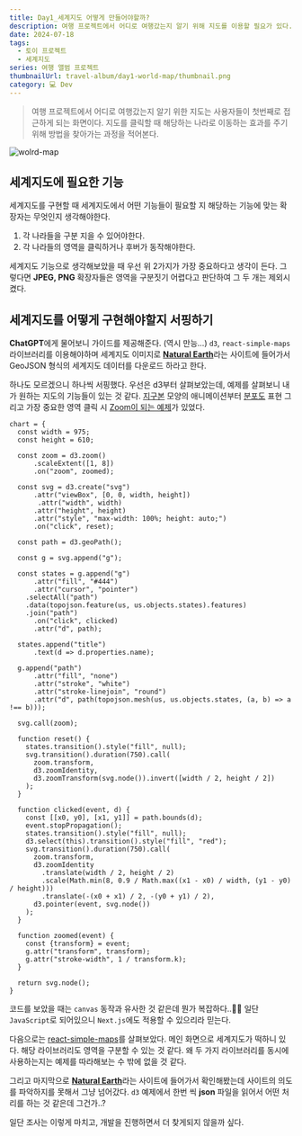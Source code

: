 ```yaml
---
title: Day1_세계지도 어떻게 만들어야할까?
description: 여행 프로젝트에서 어디로 여행갔는지 알기 위해 지도를 이용할 필요가 있다. 지도를 클릭할 때 해당하는 나라로 이동하는 효과를 주기 위해 방법을 찾아가는 과정을 적어본다.
date: 2024-07-18
tags:
  - 토이 프로젝트
  - 세계지도
series: 여행 앨범 프로젝트
thumbnailUrl: travel-album/day1-world-map/thumbnail.png
category: 💻 Dev
---
```


> 여행 프로젝트에서 어디로 여행갔는지 알기 위한 지도는 사용자들이 첫번째로 접근하게 되는 화면이다.
> 지도를 클릭할 때 해당하는 나라로 이동하는 효과를 주기 위해 방법을 찾아가는 과정을 적어본다.

![wolrd-map](/images/travel-album/world-map-thumbnail.png)

## 세계지도에 필요한 기능

세계지도를 구현할 때 세계지도에서 어떤 기능들이 필요할 지 해당하는 기능에 맞는 확장자는 무엇인지 생각해야한다.

1. 각 나라들을 구분 지을 수 있어야한다.
2. 각 나라들의 영역을 클릭하거나 후버가 동작해야한다.

세계지도 기능으로 생각해보았을 때 우선 위 2가지가 가장 중요하다고 생각이 든다.
그렇다면 **JPEG, PNG** 확장자들은 영역을 구분짓기 어렵다고 판단하여 그 두 개는 제외시켰다.

## 세계지도를 어떻게 구현해야할지 서핑하기

**ChatGPT**에게 물어보니 가이드를 제공해준다. (역시 만능...)
`d3`, `react-simple-maps` 라이브러리를 이용해야하며 세계지도 이미지로 [**Natural Earth**](https://www.naturalearthdata.com/)라는 사이트에 들어가서 GeoJSON 형식의 세계지도 데이터를 다운로드 하라고 한다.

하나도 모르겠으니 하나씩 서핑했다.
우선은 d3부터 살펴보았는데, 예제를 살펴보니 내가 원하는 지도의 기능들이 있는 것 같다.
[지구본](https://observablehq.com/@d3/versor-dragging?intent=fork) 모양의 애니메이션부터 [분포도](https://observablehq.com/@d3/walmarts-growth?intent=fork) 표현 그리고 가장 중요한 영역 클릭 시 [Zoom이 되는 예제](https://observablehq.com/@d3/zoom-to-bounding-box?intent=fork)가 있었다.

```js:영역클릭_예제
chart = {
  const width = 975;
  const height = 610;

  const zoom = d3.zoom()
      .scaleExtent([1, 8])
      .on("zoom", zoomed);

  const svg = d3.create("svg")
      .attr("viewBox", [0, 0, width, height])
       .attr("width", width)
      .attr("height", height)
      .attr("style", "max-width: 100%; height: auto;")
      .on("click", reset);

  const path = d3.geoPath();

  const g = svg.append("g");

  const states = g.append("g")
      .attr("fill", "#444")
      .attr("cursor", "pointer")
    .selectAll("path")
    .data(topojson.feature(us, us.objects.states).features)
    .join("path")
      .on("click", clicked)
      .attr("d", path);

  states.append("title")
      .text(d => d.properties.name);

  g.append("path")
      .attr("fill", "none")
      .attr("stroke", "white")
      .attr("stroke-linejoin", "round")
      .attr("d", path(topojson.mesh(us, us.objects.states, (a, b) => a !== b)));

  svg.call(zoom);

  function reset() {
    states.transition().style("fill", null);
    svg.transition().duration(750).call(
      zoom.transform,
      d3.zoomIdentity,
      d3.zoomTransform(svg.node()).invert([width / 2, height / 2])
    );
  }

  function clicked(event, d) {
    const [[x0, y0], [x1, y1]] = path.bounds(d);
    event.stopPropagation();
    states.transition().style("fill", null);
    d3.select(this).transition().style("fill", "red");
    svg.transition().duration(750).call(
      zoom.transform,
      d3.zoomIdentity
        .translate(width / 2, height / 2)
        .scale(Math.min(8, 0.9 / Math.max((x1 - x0) / width, (y1 - y0) / height)))
        .translate(-(x0 + x1) / 2, -(y0 + y1) / 2),
      d3.pointer(event, svg.node())
    );
  }

  function zoomed(event) {
    const {transform} = event;
    g.attr("transform", transform);
    g.attr("stroke-width", 1 / transform.k);
  }

  return svg.node();
}
```

코드를 보았을 때는 `canvas` 동작과 유사한 것 같은데 뭔가 복잡하다..😵‍💫
일단 `JavaScript`로 되어있으니 `Next.js`에도 적용할 수 있으리라 믿는다.

다음으로는 [react-simple-maps](https://www.react-simple-maps.io/)를 살펴보았다.
메인 화면으로 세계지도가 떡하니 있다.
해당 라이브러리도 영역을 구분할 수 있는 것 같다. 왜 두 가지 라이브러리를 동시에 사용하는지는 예제를 따라해보는 수 밖에 없을 것 같다.

그리고 마지막으로 [**Natural Earth**](https://www.naturalearthdata.com/)라는 사이트에 들어가서 확인해봤는데 사이트의 의도를 파악하지를 못해서 그냥 넘어갔다. `d3` 예제에서 한번 씩 **json** 파일을 읽어서 어떤 처리를 하는 것 같은데 그건가..?

일단 조사는 이렇게 마치고, 개발을 진행하면서 더 찾게되지 않을까 싶다.
